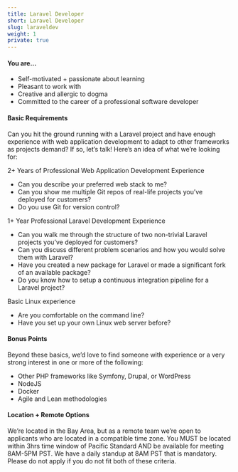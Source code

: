 ```yaml
---
title: Laravel Developer
short: Laravel Developer
slug: laraveldev
weight: 1
private: true
---
```



#### You are...

- Self-motivated + passionate about learning
- Pleasant to work with
- Creative and allergic to dogma
- Committed to the career of a professional software developer

#### Basic Requirements

Can you hit the ground running with a Laravel project and have enough experience with web application development to adapt to other frameworks as projects demand? If so, let’s talk! Here’s an idea of what we’re looking for:

2+ Years of Professional Web Application Development Experience
  - Can you describe your preferred web stack to me?
  - Can you show me multiple Git repos of real-life projects you’ve deployed for customers?
  - Do you use Git for version control?

1+ Year Professional Laravel Development Experience
  - Can you walk me through the structure of two non-trivial Laravel projects you’ve deployed for customers?
  - Can you discuss different problem scenarios and how you would solve them with Laravel?
  - Have you created a new package for Laravel or made a significant fork of an available package?
  - Do you know how to setup a continuous integration pipeline for a Laravel project?

Basic Linux experience
  - Are you comfortable on the command line?
  - Have you set up your own Linux web server before?

#### Bonus Points

Beyond these basics, we’d love to find someone with experience or a very strong interest in one or more of the following:

- Other PHP frameworks like Symfony, Drupal, or WordPress
- NodeJS
- Docker
- Agile and Lean methodologies

#### Location + Remote Options

We’re located in the Bay Area, but as a remote team we’re open to applicants who are located in a compatible time zone. You MUST be located within 3hrs time window of Pacific Standard AND be available for meeting 8AM-5PM PST. We have a daily standup at 8AM PST that is mandatory. Please do not apply if you do not fit both of these criteria.